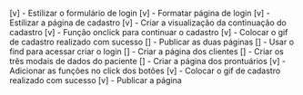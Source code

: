 [v] - Estilizar o formulário de login
[v] - Formatar página de login
[v] - Estilizar a página de cadastro
[v] - Criar a visualização da continuação do cadastro
[v] - Função onclick para continuar o cadastro
[v] - Colocar o gif de cadastro realizado com sucesso
[] - Publicar as duas páginas
[] - Usar o find para acessar criar o login
[] - Criar a página dos clientes
[] - Criar os três modais de dados do paciente
[] - Criar a página dos prontuários
[v] - Adicionar as funções no click dos botões
[v] - Colocar o gif de cadastro realizado com sucesso
[v] - Publicar a página